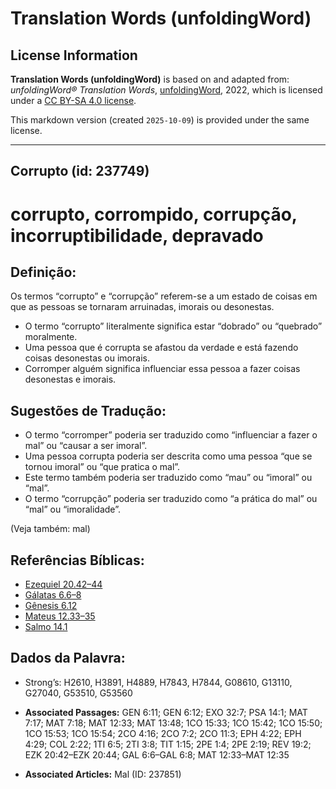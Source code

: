 # Translation Words (unfoldingWord)

## License Information

**Translation Words (unfoldingWord)** is based on and adapted from: _unfoldingWord® Translation Words_, [unfoldingWord](https://unfoldingword.org/utw), 2022, which is licensed under a [CC BY-SA 4.0 license](https://creativecommons.org/licenses/by-sa/4.0/legalcode.en).

This markdown version (created `2025-10-09`) is provided under the same license.



--------------------------------

## Corrupto (id: 237749)

corrupto, corrompido, corrupção, incorruptibilidade, depravado
==============================================================

Definição:
----------

Os termos “corrupto” e “corrupção” referem\-se a um estado de coisas em que as pessoas se tornaram arruinadas, imorais ou desonestas.

* O termo “corrupto” literalmente significa estar “dobrado” ou “quebrado” moralmente.
* Uma pessoa que é corrupta se afastou da verdade e está fazendo coisas desonestas ou imorais.
* Corromper alguém significa influenciar essa pessoa a fazer coisas desonestas e imorais.

Sugestões de Tradução:
----------------------

* O termo “corromper” poderia ser traduzido como “influenciar a fazer o mal” ou “causar a ser imoral”.
* Uma pessoa corrupta poderia ser descrita como uma pessoa “que se tornou imoral” ou “que pratica o mal”.
* Este termo também poderia ser traduzido como “mau” ou “imoral” ou “mal”.
* O termo “corrupção” poderia ser traduzido como “a prática do mal” ou “mal” ou “imoralidade”.

(Veja também: mal)

Referências Bíblicas:
---------------------

* [Ezequiel 20\.42–44](https://ref.ly/Ezek20:42-Ezek20:44)
* [Gálatas 6\.6–8](https://ref.ly/Gal6:6-Gal6:8)
* [Gênesis 6\.12](https://ref.ly/Gen6:12)
* [Mateus 12\.33–35](https://ref.ly/Matt12:33-Matt12:35)
* [Salmo 14\.1](https://ref.ly/Ps14:1)

Dados da Palavra:
-----------------

* Strong’s: H2610, H3891, H4889, H7843, H7844, G08610, G13110, G27040, G53510, G53560

* **Associated Passages:** GEN 6:11; GEN 6:12; EXO 32:7; PSA 14:1; MAT 7:17; MAT 7:18; MAT 12:33; MAT 13:48; 1CO 15:33; 1CO 15:42; 1CO 15:50; 1CO 15:53; 1CO 15:54; 2CO 4:16; 2CO 7:2; 2CO 11:3; EPH 4:22; EPH 4:29; COL 2:22; 1TI 6:5; 2TI 3:8; TIT 1:15; 2PE 1:4; 2PE 2:19; REV 19:2; EZK 20:42–EZK 20:44; GAL 6:6–GAL 6:8; MAT 12:33–MAT 12:35
* **Associated Articles:** Mal (ID: 237851)

